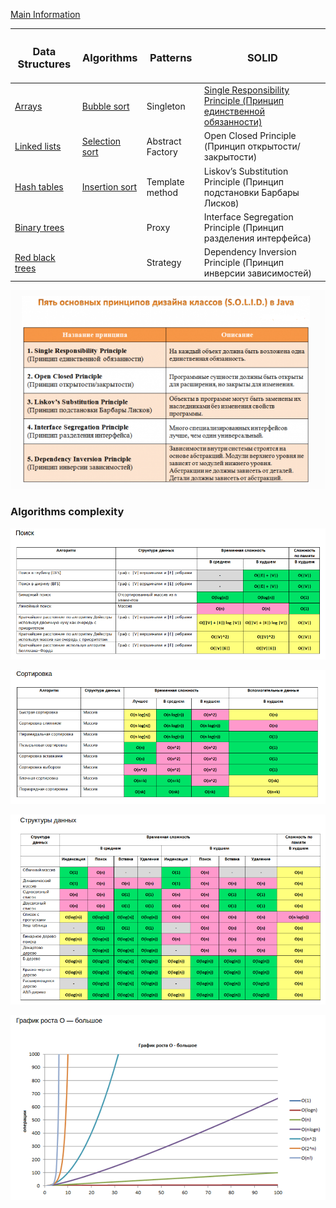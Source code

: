 

[Main Information](src/main/resources/main_info.md)

| <H3> Data Structures                                                                             | <H3> Algorithms                                                                                  |<H3> Patterns      | <H3> SOLID                                                                                                                 |
|--------------------------------------------------------------------------------------------------|--------------------------------------------------------------------------------------------------|-------------------|----------------------------------------------------------------------------------------------------------------------------|
| [Arrays](src/main/resources/data_structures/arrays/arrays.md)                                    | [Bubble sort](src/main/resources/algorithms/bubble_sort/bubble_sort.md)                          |  Singleton        |  [Single Responsibility Principle (Принцип единственной обязанности)](src/main/resources/solid/s/single_responsibility.md) |
| [Linked lists](src/main/resources/data_structures/linked_lists/linked_lists.md)                  | [Selection sort](src/main/resources/algorithms/selection_sort/selection_sort.md)                 |  Abstract Factory |  Open Closed Principle (Принцип открытости/закрытости)                                                                     |
| [Hash tables](src/main/resources/data_structures/hash_tables/hash_tables.md)                     | [Insertion sort](src/main/resources/algorithms/insertion_sort/insertion_sort.md)                 |  Template method  |  Liskov’s Substitution Principle (Принцип подстановки Барбары Лисков)                                                      |
| [Binary trees](src/main/resources/data_structures/binary_trees/binary_trees.md)                  |                                                                                                  |  Proxy            |  Interface Segregation Principle (Принцип разделения интерфейса)       													   |
| [Red black trees](src/main/resources/data_structures/red_black_trees/red_black_trees.md)         |                                                                                                  |  Strategy         |  Dependency Inversion Principle (Принцип инверсии зависимостей)       													   |


 ![alt text](src/main/resources/images/solid.png)

### Algorithms complexity

 ![alt text](src/main/resources/images/search_complexity.png)
 
 ![alt text](src/main/resources/images/sort_complexity.png)
 
 ![alt text](src/main/resources/images/data_structures_complexity.png)
 
 ![alt text](src/main/resources/images/o-complexity.png)
